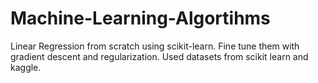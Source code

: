 # Machine-Learning-Algortihms
Linear Regression from scratch using scikit-learn.
Fine tune them with gradient descent and regularization. Used datasets from scikit learn and kaggle.

